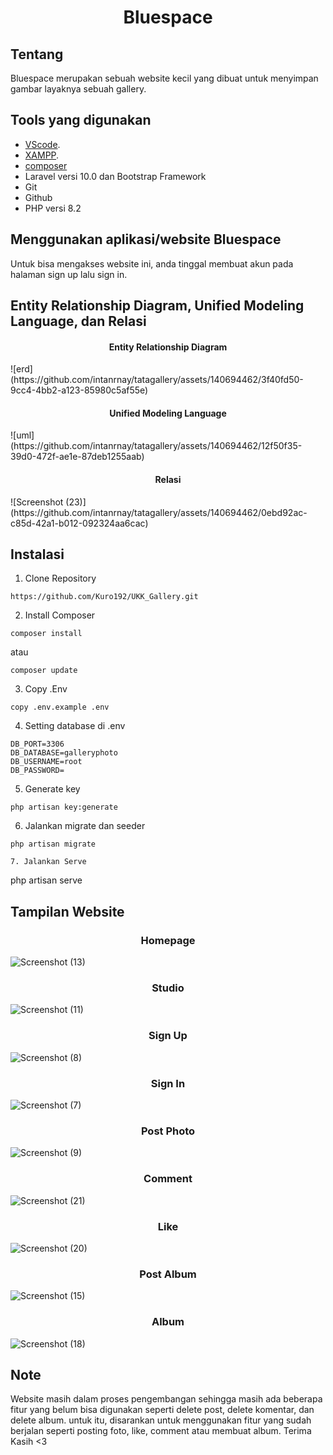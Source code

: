 <h1 align="center">Bluespace</h1>

## Tentang
<p>Bluespace merupakan sebuah website kecil yang dibuat untuk menyimpan gambar layaknya sebuah gallery.</p>

## Tools yang digunakan

- [VScode](https://code.visualstudio.com/download).
- [XAMPP](https://www.apachefriends.org/download.html).
- [composer](https://getcomposer.org/download/)
- Laravel versi 10.0 dan Bootstrap Framework
- Git
- Github
- PHP versi 8.2

## Menggunakan aplikasi/website Bluespace
Untuk bisa mengakses website ini, anda tinggal membuat akun pada halaman sign up lalu sign in.

## Entity Relationship Diagram, Unified Modeling Language, dan Relasi

<h4 align="center">Entity Relationship Diagram</h4>
![erd](https://github.com/intanrnay/tatagallery/assets/140694462/3f40fd50-9cc4-4bb2-a123-85980c5af55e)

<h4 align="center">Unified Modeling Language</h4>
![uml](https://github.com/intanrnay/tatagallery/assets/140694462/12f50f35-39d0-472f-ae1e-87deb1255aab)

<h4 align="center">Relasi</h4>
![Screenshot (23)](https://github.com/intanrnay/tatagallery/assets/140694462/0ebd92ac-c85d-42a1-b012-092324aa6cac)

## Instalasi
1. Clone Repository
```
https://github.com/Kuro192/UKK_Gallery.git
```

2. Install Composer
```
composer install
```
atau
```
composer update
```

3. Copy .Env
```
copy .env.example .env
```

4. Setting database di .env
```
DB_PORT=3306
DB_DATABASE=galleryphoto
DB_USERNAME=root
DB_PASSWORD=
```

5. Generate key
```
php artisan key:generate
```

6. Jalankan migrate dan seeder
```
php artisan migrate

7. Jalankan Serve
```
php artisan serve

## Tampilan Website
<h3 align="center">Homepage</h3>

![Screenshot (13)](https://github.com/intanrnay/tatagallery/assets/140694462/d37e053e-a75c-492e-8005-695bf566e2b1)
<h3 align="center">Studio</h3>

![Screenshot (11)](https://github.com/intanrnay/tatagallery/assets/140694462/657310af-b619-4d64-a545-856e0ea5ce8b)
<h3 align="center">Sign Up</h3>

![Screenshot (8)](https://github.com/intanrnay/tatagallery/assets/140694462/34ec73ab-6c0a-4018-bc3b-e6a9ba40ee63)
<h3 align="center">Sign In</h3>

![Screenshot (7)](https://github.com/intanrnay/tatagallery/assets/140694462/bdde40e3-73f4-47d3-8c81-1914bfbe7896)
<h3 align="center">Post Photo</h3>

![Screenshot (9)](https://github.com/intanrnay/tatagallery/assets/140694462/3dfb2e74-a3b8-42c8-a186-a5e61838c63f)
<h3 align="center">Comment</h3>

![Screenshot (21)](https://github.com/intanrnay/tatagallery/assets/140694462/76f5ddee-01d7-424a-ad22-1d4a124303c8)
<h3 align="center">Like</h3>

![Screenshot (20)](https://github.com/intanrnay/tatagallery/assets/140694462/f1e13ef2-0fec-4475-85e6-0b68b918252c)
<h3 align="center">Post Album</h3>

![Screenshot (15)](https://github.com/intanrnay/tatagallery/assets/140694462/4d3e3546-1a62-4582-85c5-f62133330e42)
<h3 align="center">Album</h3>

![Screenshot (18)](https://github.com/intanrnay/tatagallery/assets/140694462/d1a89add-c664-44ff-973b-ec01a455315d)


## Note
Website masih dalam proses pengembangan sehingga masih ada beberapa fitur yang belum bisa digunakan seperti delete post, delete komentar, dan delete album. untuk itu, disarankan untuk menggunakan fitur yang sudah berjalan seperti posting foto, like, comment atau membuat album. Terima Kasih <3
